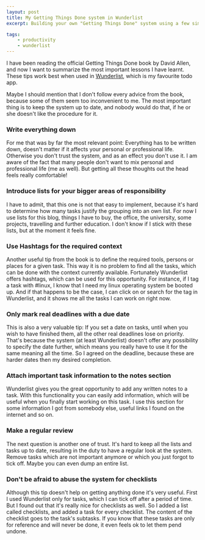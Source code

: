 ```yaml
---
layout: post
title: My Getting Things Done system in Wunderlist
excerpt: Building your own "Getting Things Done" system using a few simple tips, including some that will hopefully boost your productivity.

tags:
    - productivity
    - wunderlist
---
```

I have been reading the official Getting Things Done book by David Allen, and now I want to summarize the most important
lessons I have learnt. These tips work best when used in [Wunderlist](http://www.wunderlist.com), which is my favourite
todo app.

Maybe I should mention that I don't follow every advice from the book, because some of them seem too inconvenient to me.
The most important thing is to keep the system up to date, and nobody would do that, if he or she doesn't like the
procedure for it.

### Write everything down

For me that was by far the most relevant point: Everything has to be written down, doesn't matter if it affects your
personal or professional life. Otherwise you don't trust the system, and as an effect you don't use it. I am aware of
the fact that many people don't want to mix personal and professional life (me as well). But getting all these thoughts
out the head feels really comfortable\!

### Introduce lists for your bigger areas of responsibility

I have to admit, that this one is not that easy to implement, because it's hard to determine how many tasks justify the
grouping into an own list. For now I use lists for this blog, things I have to buy, the office, the university, some
projects, travelling and further education. I don't know if I stick with these lists, but at the moment it feels fine.

### Use Hashtags for the required context

Another useful tip from the book is to define the required tools, persons or places for a given task. This way it is no
problem to find all the tasks, which can be done with the context currently available. Fortunately Wunderlist offers
hashtags, which can be used for this opportunity. For instance, if I tag a task with \#linux, I know that I need my
linux operating system be booted up. And if that happens to be the case, I can click on or search for the tag in
Wunderlist, and it shows me all the tasks I can work on right now.

### Only mark real deadlines with a due date

This is also a very valuable tip: If you set a date on tasks, until when you wish to have finished them, all the other
real deadlines lose on priority. That's because the system (at least Wunderlist) doesn't offer any possibility to
specify the date further, which means you really have to use it for the same meaning all the time. So I agreed on the
deadline, because these are harder dates then my desired completion.

### Attach important task information to the notes section

Wunderlist gives you the great opportunity to add any written notes to a task. With this functionality you can easily
add information, which will be useful when you finally start working on this task. I use this section for some
information I got from somebody else, useful links I found on the internet and so on.

### Make a regular review

The next question is another one of trust. It's hard to keep all the lists and tasks up to date, resulting in the duty
to have a regular look at the system. Remove tasks which are not important anymore or which you just forgot to tick off.
Maybe you can even dump an entire list.

### Don't be afraid to abuse the system for checklists

Although this tip doesn't help on getting anything done it's very useful. First I used Wunderlist only for tasks, which
I can tick off after a period of time. But I found out that it's really nice for checklists as well. So I added a list
called checklists, and added a task for every checklist. The content of the checklist goes to the task's subtasks. If
you know that these tasks are only for reference and will never be done, it even feels ok to let them pend undone.

